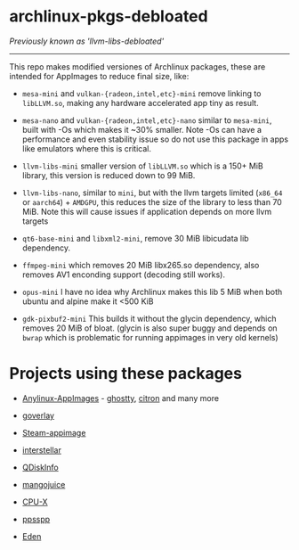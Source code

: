 # archlinux-pkgs-debloated 

*Previously known as 'llvm-libs-debloated'*

---

This repo makes modified versiones of Archlinux packages, these are intended for AppImages to reduce final size, like:

* `mesa-mini` and `vulkan-{radeon,intel,etc}-mini` remove linking to `libLLVM.so`, making any hardware accelerated app tiny as result.

* `mesa-nano` and `vulkan-{radeon,intel,etc}-nano` similar to `mesa-mini`, built with -Os which makes it ~30% smaller. Note -Os can have a performance and even stability issue so do not use this package in apps like emulators where this is critical.

* `llvm-libs-mini` smaller version of `libLLVM.so` which is a 150+ MiB library, this version is reduced down to 99 MiB. 

* `llvm-libs-nano`, similar to `mini`, but with the llvm targets limited (`x86_64` or `aarch64`) + `AMDGPU`, this reduces the size of the library to less than 70 MiB. Note this will cause issues if application depends on more llvm targets

* `qt6-base-mini` and `libxml2-mini`, remove 30 MiB libicudata lib dependency.

* `ffmpeg-mini` which removes 20 MiB libx265.so dependency, also removes AV1 enconding support (decoding still works).

* `opus-mini` I have no idea why Archlinux makes this lib 5 MiB when both ubuntu and alpine make it <500 KiB

* `gdk-pixbuf2-mini` This builds it without the glycin dependency, which removes 20 MiB of bloat. (glycin is also super buggy and depends on `bwrap` which is problematic for running appimages in very old kernels)

# Projects using these packages

* [Anylinux-AppImages](https://github.com/pkgforge-dev/Anylinux-AppImages) - [ghostty](https://github.com/pkgforge-dev/ghostty-appimage), [citron](https://github.com/pkgforge-dev/Citron-appimage) and many more

* [goverlay](https://github.com/benjamimgois/goverlay)

* [Steam-appimage](https://github.com/ivan-hc/Steam-appimage)

* [interstellar](https://github.com/interstellar-app/interstellar)

* [QDiskInfo](https://github.com/edisionnano/QDiskInfo)

* [mangojuice](https://github.com/radiolamp/mangojuice)

* [CPU-X](https://github.com/TheTumultuousUnicornOfDarkness/CPU-X)

* [ppsspp](https://github.com/hrydgard/ppsspp)

* [Eden](https://github.com/eden-emulator/Releases)
